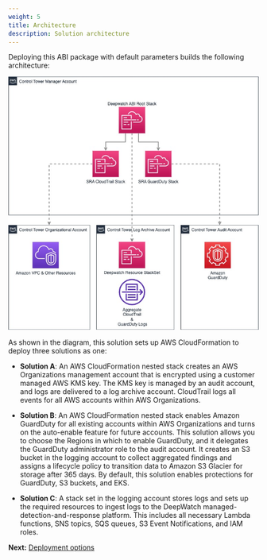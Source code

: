 ```yaml
---
weight: 5
title: Architecture
description: Solution architecture
---
```


Deploying this ABI package with default parameters builds the following architecture:

![Architecture diagram](/images/overview-architecture.jpg)

As shown in the diagram, this solution sets up AWS CloudFormation to deploy three solutions as one:

* **Solution A**: An AWS CloudFormation nested stack creates an AWS Organizations management account that is encrypted using a customer managed AWS KMS key. The KMS key is managed by an audit account, and logs are delivered to a log archive account. CloudTrail logs all events for all AWS accounts within AWS Organizations.

* **Solution B**: An AWS CloudFormation nested stack enables Amazon GuardDuty for all existing accounts within AWS Organizations and turns on the auto-enable feature for future accounts. This solution allows you to choose the Regions in which to enable GuardDuty, and it delegates the GuardDuty administrator role to the audit account. It creates an S3 bucket in the logging account to collect aggregated findings and assigns a lifecycle policy to transition data to Amazon S3 Glacier for storage after 365 days. By default, this solution enables protections for GuardDuty, S3 buckets, and EKS.

* **Solution C**: A stack set in the logging account stores logs and sets up the required resources to ingest logs to the DeepWatch managed-detection-and-response platform. This includes all necessary Lambda functions, SNS topics, SQS queues, S3 Event Notifications, and IAM roles.

**Next:** [Deployment options](/deployment-options/index.html)
